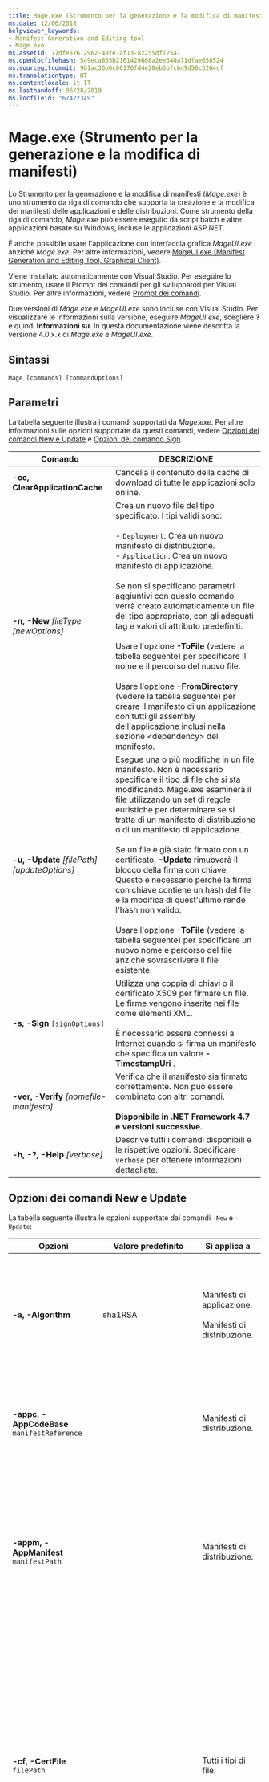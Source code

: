 ```yaml
---
title: Mage.exe (Strumento per la generazione e la modifica di manifesti)
ms.date: 12/06/2018
helpviewer_keywords:
- Manifest Generation and Editing tool
- Mage.exe
ms.assetid: 77dfe576-2962-407e-af13-82255df725a1
ms.openlocfilehash: 549eca835b2161429668a2ee340a71dfae658524
ms.sourcegitcommit: 9b1ac36b6c80176fd4e20eb5bfcbd9d56c3264cf
ms.translationtype: HT
ms.contentlocale: it-IT
ms.lasthandoff: 06/28/2019
ms.locfileid: "67422349"
---
```

# <a name="mageexe-manifest-generation-and-editing-tool"></a>Mage.exe (Strumento per la generazione e la modifica di manifesti)

Lo Strumento per la generazione e la modifica di manifesti (*Mage.exe*) è uno strumento da riga di comando che supporta la creazione e la modifica dei manifesti delle applicazioni e delle distribuzioni. Come strumento della riga di comando, *Mage.exe* può essere eseguito da script batch e altre applicazioni basate su Windows, incluse le applicazioni ASP.NET.

È anche possibile usare l'applicazione con interfaccia grafica *MageUI.exe* anziché *Mage.exe*. Per altre informazioni, vedere [MageUI.exe (Manifest Generation and Editing Tool, Graphical Client)](../../../docs/framework/tools/mageui-exe-manifest-generation-and-editing-tool-graphical-client.md).

Viene installato automaticamente con Visual Studio. Per eseguire lo strumento, usare il Prompt dei comandi per gli sviluppatori per Visual Studio. Per altre informazioni, vedere [Prompt dei comandi](../../../docs/framework/tools/developer-command-prompt-for-vs.md).

Due versioni di *Mage.exe* e *MageUI.exe* sono incluse con Visual Studio. Per visualizzare le informazioni sulla versione, eseguire *MageUI.exe*, scegliere **?** e quindi **Informazioni su**. In questa documentazione viene descritta la versione 4.0.x.x di *Mage.exe* e *MageUI.exe*.

## <a name="syntax"></a>Sintassi

```console
Mage [commands] [commandOptions]
```

## <a name="parameters"></a>Parametri

La tabella seguente illustra i comandi supportati da *Mage.exe*. Per altre informazioni sulle opzioni supportate da questi comandi, vedere [Opzioni dei comandi New e Update](#new-and-update-command-options) e [Opzioni del comando Sign](#sign-command-options).

|Comando|DESCRIZIONE|
|-------------|-----------------|
|**-cc, ClearApplicationCache**|Cancella il contenuto della cache di download di tutte le applicazioni solo online.|
|**-n, -New** *fileType [newOptions]*|Crea un nuovo file del tipo specificato. I tipi validi sono:<br /><br /> -   `Deployment`: Crea un nuovo manifesto di distribuzione.<br />-   `Application`: Crea un nuovo manifesto di applicazione.<br /><br /> Se non si specificano parametri aggiuntivi con questo comando, verrà creato automaticamente un file del tipo appropriato, con gli adeguati tag e valori di attributo predefiniti.<br /><br /> Usare l'opzione **-ToFile** (vedere la tabella seguente) per specificare il nome e il percorso del nuovo file.<br /><br /> Usare l'opzione **-FromDirectory** (vedere la tabella seguente) per creare il manifesto di un'applicazione con tutti gli assembly dell'applicazione inclusi nella sezione \<dependency> del manifesto.|
|**-u, -Update** *[filePath] [updateOptions]*|Esegue una o più modifiche in un file manifesto. Non è necessario specificare il tipo di file che si sta modificando. Mage.exe esaminerà il file utilizzando un set di regole euristiche per determinare se si tratta di un manifesto di distribuzione o di un manifesto di applicazione.<br /><br /> Se un file è già stato firmato con un certificato, **-Update** rimuoverà il blocco della firma con chiave. Questo è necessario perché la firma con chiave contiene un hash del file e la modifica di quest'ultimo rende l'hash non valido.<br /><br /> Usare l'opzione **-ToFile** (vedere la tabella seguente) per specificare un nuovo nome e percorso del file anziché sovrascrivere il file esistente.|
|**-s, -Sign** `[signOptions]`|Utilizza una coppia di chiavi o il certificato X509 per firmare un file. Le firme vengono inserite nei file come elementi XML.<br /><br /> È necessario essere connessi a Internet quando si firma un manifesto che specifica un valore **-TimestampUri** .|
|**-ver, -Verify** *[nomefile-manifesto]*|Verifica che il manifesto sia firmato correttamente. Non può essere combinato con altri comandi. <br/><br/>**Disponibile in .NET Framework 4.7 e versioni successive.**|
|**-h, -?, -Help** *[verbose]*|Descrive tutti i comandi disponibili e le rispettive opzioni. Specificare `verbose` per ottenere informazioni dettagliate.|

## <a name="new-and-update-command-options"></a>Opzioni dei comandi New e Update

La tabella seguente illustra le opzioni supportate dai comandi `-New` e `-Update`:

|Opzioni|Valore predefinito|Si applica a|DESCRIZIONE|
|-------------|-------------------|----------------|-----------------|
|**-a, -Algorithm**|sha1RSA|Manifesti di applicazione.<br /><br /> Manifesti di distribuzione.|Specifica l'algoritmo con cui generare i digest di dipendenza. Il valore deve essere "sha256RSA" o "sha1RSA".<br /><br /> Utilizzare con l'opzione "-Update". Questa opzione viene ignorata quando si utilizza l'opzione "-Sign".|
|**-appc, -AppCodeBase** `manifestReference`||Manifesti di distribuzione.|Inserisce un riferimento a un URL o a percorso di file nel file manifesto dell'applicazione. Questo valore deve corrispondere al percorso completo del manifesto dell'applicazione.|
|**-appm, -AppManifest** `manifestPath`||Manifesti di distribuzione.|Inserisce un riferimento a un manifesto dell'applicazione di distribuzione nel relativo manifesto di distribuzione.<br /><br /> Se il file indicato in `manifestPath` non esiste, *Mage.exe* genera un errore. *Mage.exe* genera un errore se il file a cui fa riferimento `manifestPath` non è un manifesto dell'applicazione.|
|**-cf, -CertFile** `filePath`||Tutti i tipi di file.|Specifica il percorso di un certificato digitale X509 per la firma di un manifesto o di un file di licenza. Questa opzione può essere usata insieme all'opzione **-Password** se il certificato richiede una password per i file PFX (Personal Information Exchange). A partire da .NET Framework 4.7, se il file non contiene una chiave privata, è necessario usare una combinazione delle opzioni **-CryptoProvider** e **-KeyContainer**.<br/><br/>A partire da .NET Framework 4.6.2, *Mage.exe* firma i manifesti con certificati CNG e CAPI.|
|**-ch, -CertHash** `hashSignature`||Tutti i tipi di file.|Hash di un certificato digitale contenuto nell'archivio dei certificati personali del computer client. Corrisponde alla stringa di identificazione digitale di un certificato digitale visualizzata nella console dei certificati di Windows.<br /><br /> Il parametro`hashSignature` può essere costituito da caratteri maiuscoli o minuscoli e può essere specificato sia come stringa singola sia con gli ottetti dell'identificazione digitale separati da spazi e l'intera identificazione digitale racchiusa tra virgolette.|
|**-csp, -CryptoProvider** `provider-name`||Tutti i tipi di file.|Specifica il nome di un provider del servizio di crittografia (CSP) che include il contenitore di chiavi private. È necessaria l'opzione **-KeyContainer**.<br/><br/>Questa opzione è disponibile a partire da .NET Framework 4.7.|
|**-fd, -FromDirectory** `directoryPath`||Manifesti di applicazione.|Inserisce nel manifesto dell'applicazione le descrizioni di tutti gli assembly e i file trovati in `directoryPath`, incluse tutte le sottodirectory, dove `directoryPath` corrisponde alla directory contenente l'applicazione che si desidera distribuire. Per ogni file incluso nella directory, *Mage.exe* determina se si tratta di un assembly o di un file statico. Nel primo caso, verranno aggiunti un tag `<dependency>` e un attributo `installFrom` all'applicazione con il nome, la codebase e la versione dell'assembly. Nel secondo caso, verrà aggiunto un tag `<file>` . In base a un semplice set di regole euristiche, *Mage.exe* rileva anche l'eseguibile principale dell'applicazione e lo contrassegna come punto di ingresso dell'applicazione ClickOnce nel manifesto.<br /><br /> *Mage.exe* non contrassegna mai i file come file di dati. L'operazione deve essere eseguita manualmente. Per altre informazioni, vedere [Procedura: Includere un file di dati in un'applicazione ClickOnce](/visualstudio/deployment/how-to-include-a-data-file-in-a-clickonce-application).<br /><br /> *Mage.exe* genera anche un hash per ogni file in base alla relativa dimensione. Gli hash vengono utilizzati da ClickOnce per verificare che i file di distribuzione non siano stati manomessi dopo la creazione del manifesto. Se uno dei file della distribuzione viene modificato, è possibile eseguire *Mage.exe* con il comando **-Update** e l'opzione **-FromDirectory** per aggiornare gli hash e le versioni degli assembly di tutti i file a cui viene fatto riferimento.<br /><br /> L'opzione **-FromDirectory** includerà tutti i file in tutte le sottodirectory trovate all'interno di `directoryPath`.<br /><br /> Se si usa **-FromDirectory** con il comando **-Update**, *Mage.exe* rimuove dal manifesto dell'applicazione i file che non sono più presenti nella directory.|
|**-if, -IconFile**  `filePath`||Manifesti di applicazione.|Specifica il percorso completo di un file icona (.ICO). Questa icona viene visualizzata accanto al nome dell'applicazione nel menu Start e nella voce in Installazione applicazioni. Se non viene fornita nessun'icona, viene utilizzata l'icona predefinita.|
|**-ip, -IncludeProviderURL**  `url`|true|Manifesti di distribuzione.|Indica se il manifesto di distribuzione include il valore del percorso di aggiornamento impostato da **-ProviderURL**.|
|**-i, -Install** `willInstall`|true|Manifesti di distribuzione.|Indica se installare o meno l'applicazione ClickOnce nel computer locale o se eseguirla dal Web. Se l'applicazione viene installata, nel menu **Start** di Windows verrà creato un collegamento corrispondente. I valori validi sono "true" (o "t") e "false" (o "f").<br /><br /> Se si specifica l'opzione **-MinVersion** e l'utente ha una versione precedente rispetto a **-MinVersion** , l'applicazione verrà sempre installata, indipendentemente dal valore passato a **-Install**.<br /><br /> Non è possibile usare questa opzione con l'opzione **-BrowserHosted** . Il tentativo di specificare entrambe le opzioni per lo stesso manifesto genera un errore.|
|**-kc, -KeyContainer** `name`||Tutti i tipi di file.|Specifica il contenitore di chiavi che include il nome della chiave privata. È necessaria l'opzione **CryptoProvider**.<br/><br/>Questa opzione è disponibile a partire da .NET Framework 4.7.|
|**-mv, -MinVersion**  `[version]`|Versione indicata nel manifesto di distribuzione ClickOnce, come specificata dal flag **-Version** .|Manifesti di distribuzione.|Versione minima dell'applicazione che può essere eseguita da un utente. Il flag contrassegna la versione denominata dell'applicazione come aggiornamento obbligatorio. Se si rilascia una versione del prodotto contenente un aggiornamento relativo a una modifica importante o a una correzione di un difetto critico nella sicurezza, è possibile utilizzare tale flag per specificare che l'aggiornamento è obbligatorio e che l'utente non può continuare a eseguire versioni precedenti.<br /><br /> Il parametro`version` ha la stessa semantica dell'argomento del flag **-Version** .|
|**-n, -Name** `nameString`|Distribuzione|Tutti i tipi di file.|Nome utilizzato per identificare l'applicazione. Questo nome verrà usato da ClickOnce per identificare l'applicazione nel menu **Start** (se l'applicazione è configurata per l'installazione) e nelle finestre di dialogo relative all'elevazione delle autorizzazioni. **Nota:**  se si sta aggiornando un manifesto esistente e non si specifica un nome di editore con questa opzione, *Mage.exe* aggiorna il manifesto con il nome dell'organizzazione definito nel computer. Per utilizzare un nome diverso, assicurarsi di utilizzare questa opzione e specificare il nome dell'editore desiderato.|
|**-pwd, -Password** `passwd`||Tutti i tipi di file.|Password utilizzata per firmare un manifesto con un certificato digitale. Questa opzione deve essere usata insieme a **-CertFile** .|
|**-p, Processor** `processorValue`|Msil|Manifesti di applicazione.<br /><br /> Manifesti di distribuzione.|Architettura del microprocessore sulla quale verrà eseguita la distribuzione. Questo valore è obbligatorio se si preparano installazioni con assembly precompilati per un microprocessore specifico. I valori validi includono `msil`, `x86`, `ia64`e `amd64`. `msil` sta per Microsoft Intermediate Language. Questo indica che tutti gli assembly sono indipendenti dalla piattaforma e verranno sottoposti a una compilazione JIT (just-in-time) in Common Language Runtime (CLR) alla prima esecuzione dell'applicazione.|
|**-pu,** **-ProviderURL** `url`||Manifesti di distribuzione.|Specifica l'URL che verrà esaminato da ClickOnce per verificare la disponibilità di aggiornamenti dell'applicazione.|
|**-pub, -Publisher** `publisherName`||Manifesti di applicazione.<br /><br /> Manifesti di distribuzione.|Aggiunge il nome dell'editore all'elemento di descrizione del manifesto di distribuzione o del manifesto dell'applicazione. Se usata sul manifesto di un'applicazione, l'opzione **-UseManifestForTrust** deve essere specificata anche con il valore "true" (o "t"). In caso contrario, il parametro genererà un errore.|
|**-s, -SupportURL**  `url`||Manifesti di applicazione.<br /><br /> Manifesti di distribuzione.|Specifica il collegamento visualizzato per l'applicazione ClickOnce in Installazione applicazioni.|
|**-ti, -TimestampUri** `uri`||Manifesti di applicazione.<br /><br /> Manifesti di distribuzione.|URL di un servizio di aggiunta di timestamp digitale. L'aggiunta di timestamp nei manifesti evita la necessità di firmarli nuovamente in caso di scadenza del certificato digitale prima della distribuzione della versione successiva dell'applicazione. Per altre informazioni, vedere [Windows root certificate program members](https://go.microsoft.com/fwlink/?LinkId=159000)(Membri del programma Windows Root Certificate).|
|**-t, -ToFile** `filePath`|-   Nuovo:<br />-   Distribuzione: deploy.application<br />-   Applicazione: application.exe.manifest<br />-   Aggiornamento:<br />-   File di input.|Tutti i tipi di file.|Specifica il percorso di output del file creato o modificato.<br /><br /> Se non si specifica **-ToFile** quando si usa **-New**, l'output viene scritto nella directory di lavoro corrente. Se non si specifica **-ToFile** quando si usa **-Update**, *Mage.exe* riscrive il file nel file di input.|
|**-tr, -TrustLevel** `level`|Basato sulla zona in cui risiede l'URL dell'applicazione.|Manifesti di applicazione.|Livello di attendibilità da concedere all'applicazione nei computer client. I valori possibili sono "Internet","Intranet" e "FullTrust".|
|**-um, -UseManifestForTrust** `willUseForTrust`|False|Manifesti di applicazione.|Specifica se la firma digitale del manifesto dell'applicazione verrà utilizzata per prendere decisioni di attendibilità quando l'applicazione è in esecuzione sul client. Se il valore è impostato su "true" (o "t"), il manifesto dell'applicazione viene utilizzato per prendere decisioni di attendibilità. Se il valore è impostato su "false" (o "f"), verrà utilizzata la firma del manifesto di distribuzione.|
|**-v, -Version** `versionNumber`|1.0.0.0|Manifesti di applicazione.<br /><br /> Manifesti di distribuzione.|Versione della distribuzione. L'argomento deve essere una stringa di versione valida nel formato "*N.N.N.N*", dove "*N*" è un Integer senza segno a 32 bit.|
|**-wpf, -WPFBrowserApp**  `isWPFApp`|False|Manifesti di applicazione.<br /><br /> Manifesti di distribuzione.|Utilizzare questo flag unicamente se si tratta di un'applicazione Windows Presentation Foundation (WPF) che verrà ospitata all'interno di Internet Explorer e non è un file eseguibile autonomo. I valori validi sono "true" (o "t") e "false" (o "f").<br /><br /> Per i manifesti di applicazione, inserisce l'attributo `hostInBrowser` nell'elemento `entryPoint` del manifesto.<br /><br /> Per i manifesti di distribuzione, imposta l'attributo `install` dell'elemento `deployment` su false e salva il manifesto di distribuzione con l'estensione .xbap. Se l'argomento è specificato insieme all'argomento **-Install** , viene generato un errore dovuto al fatto che un'applicazione ospitata dal browser non può essere un'applicazione installata offline.|

## <a name="sign-command-options"></a>Opzioni del comando Sign

Nella tabella seguente sono descritte le opzioni supportate dal comando `-Sign` , valide per tutti i tipi di file.

|Opzioni|DESCRIZIONE|
|-------------|-----------------|
|**-cf, -CertFile** `filePath`|Specifica il percorso di un certificato digitale per la firma di un manifesto. Questa opzione può essere usata insieme all'opzione **-Password** se il certificato richiede una password per i file PFX (Personal Information Exchange). A partire da .NET Framework 4.7, se il file non contiene una chiave privata, è necessario usare una combinazione delle opzioni **-CryptoProvider** e **-KeyContainer**.<br/><br/>A partire da .NET Framework 4.6.2, *Mage.exe* firma i manifesti con certificati CNG e CAPI.|
|**-ch, -CertHash** `hashSignature`|Hash di un certificato digitale contenuto nell'archivio dei certificati personali del computer client. Corrisponde alla proprietà Thumbprint di un certificato digitale visualizzata nella console dei certificati di Windows.<br /><br /> Il parametro`hashSignature` può essere costituito da caratteri maiuscoli o minuscoli e può essere specificato sia come stringa singola sia con gli ottetti dell'identificazione digitale separati da spazi e l'intera identificazione digitale racchiusa tra virgolette.|
**-csp, -CryptoProvider** `provider-name`|Specifica il nome di un provider del servizio di crittografia (CSP) che include il contenitore di chiavi private. È necessaria l'opzione **-KeyContainer**.<br/><br/>Questa opzione è disponibile a partire da .NET Framework 4.7.|
|**-kc, -KeyContainer** `name`|Specifica il contenitore di chiavi che include il nome della chiave privata. È necessaria l'opzione **CryptoProvider**.<br/><br/>Questa opzione è disponibile a partire da .NET Framework 4.7.|
|**-pwd, -Password** `passwd`|Password utilizzata per firmare un manifesto con un certificato digitale. Questa opzione deve essere usata insieme a **-CertFile** .|
|**-t, -ToFile** `filePath`|Specifica il percorso di output del file creato o modificato.|

## <a name="remarks"></a>Osservazioni

Nessun argomento di *Mage.exe* fa distinzione tra maiuscole e minuscole. I comandi e le opzioni possono essere preceduti da un trattino (-) o da una barra (/).

Tutti gli argomenti usati con il comando **-Sign** possono essere usati in qualsiasi momento anche con il comando **-New** o **-Update** . I comandi indicati di seguito sono equivalenti.

```console
mage -Sign c:\HelloWorldDeployment\HelloWorld.deploy -CertFile cert.pfx
mage -Update c:\HelloWorldDeployment\HelloWorld.deploy -CertFile cert.pfx
```

> [!NOTE]
> A partire da .NET Framework versione 4.6.2 sono supportati anche i certificati CNG.

 L'applicazione della firma è l'ultima attività da eseguire su un documento perché per verificare la validità della firma viene utilizzato un hash del file. Qualsiasi modifica apportata a un file firmato comporta la necessità di firmarlo nuovamente. Se si firma un documento già firmato in precedenza, *Mage.exe* sostituisce la firma precedente con quella nuova.

 Quando si usa l'opzione **-AppManifest** per inserire dati in un manifesto di distribuzione, *Mage.exe* presuppone che il manifesto dell'applicazione si trovi nella stessa directory del manifesto della distribuzione, all'interno di una sottodirectory denominata in base alla versione della distribuzione corrente, e configura il manifesto della distribuzione di conseguenza. Se il manifesto dell'applicazione si trova in un altro percorso, usare l'opzione **-AppCodeBase** per impostare il percorso alternativo.

 Prima di distribuire l'applicazione, è necessario firmare il manifesto di distribuzione e quello dell'applicazione. Per indicazioni sulla firma dei manifesti, vedere [Trusted Application Deployment Overview](/visualstudio/deployment/trusted-application-deployment-overview).

 L'opzione **-TrustLevel** relativa ai manifesti di applicazione definisce il set di autorizzazioni necessarie per l'esecuzione dell'applicazione sul computer client. Per impostazione predefinita, alle applicazioni viene assegnato un livello di attendibilità in base all' *area* in cui si trovano i rispettivi URL. Le applicazioni distribuite in una rete aziendale vengono in genere inserite nell'area Intranet, mentre quelle distribuite su Internet vengono inserite nell'area Internet. Entrambe le aree di sicurezza limitano l'accesso dell'applicazione alle risorse locali, ma l'area Intranet è leggermente meno restrittiva dell'area Internet. Nell'area FullTrust le applicazioni dispongono dell'accesso completo alle risorse locali di un computer. Se si usa l'opzione **-TrustLevel** per inserire un'applicazione in questa area, il gestore di attendibilità di Common Language Runtime chiederà all'utente di specificare se concedere questo livello di attendibilità superiore. Se si distribuisce l'applicazione in una rete aziendale, è possibile utilizzare la funzionalità di distribuzione di applicazioni attendibili per aumentare il livello di attendibilità dell'applicazione senza chiedere conferma all'utente.

 Nei manifesti di applicazioni sono supportate anche sezioni Trust personalizzate. In questo modo, viene rispettato il principio di sicurezza in base al quale devono essere richieste autorizzazioni minime, poiché è possibile configurare il manifesto in modo da richiedere solo le autorizzazioni necessarie per l'esecuzione dell'applicazione. *Mage.exe* non consente di aggiungere direttamente una sezione Trust personalizzata. A tale scopo, è possibile usare un editor di testo, un parser XML o lo strumento con interfaccia grafica *MageUI.exe*. Per altre informazioni sull'uso di *MageUI.exe* per aggiungere sezioni Trust personalizzate, vedere [MageUI.exe (Strumento per la generazione e la modifica di manifesti, client grafico)](../../../docs/framework/tools/mageui-exe-manifest-generation-and-editing-tool-graphical-client.md).

Visual Studio 2017 include la versione 4.6.1 di *Mage.exe*. I manifesti creati con questa versione di *Mage.exe* usano come destinazione .NET Framework 4. Per usare come destinazione versioni precedenti di .NET Framework, usare una versione precedente di *Mage.exe*.

In caso di aggiunta o rimozione di assembly da un manifesto esistente o di nuova firma di un manifesto esistente, *Mage.exe* non aggiorna il manifesto con .NET Framework 4 come destinazione.

Nelle tabelle seguenti vengono mostrate queste funzionalità e limitazioni:

|Versione del manifesto|Operazione|Mage v2.0|Mage v4.0|
|----------------------|---------------|---------------|---------------|
|Manifesto per applicazioni destinate alla versione 2.0 o 3.x di .NET Framework|Apri|OK|OK|
||Chiudi|OK|OK|
||Salva|OK|OK|
||Ripetere la firma|OK|OK|
||Nuovo|OK|Non supportato|
||Aggiornare (vedere di seguito)|OK|OK|
|Manifesto per applicazioni destinate alla versione 4 di .NET Framework|Apri|OK|OK|
||Chiudi|OK|OK|
||Salva|OK|OK|
||Ripetere la firma|OK|OK|
||Nuovo|Non supportato|OK|
||Aggiornare (vedere di seguito)|Non supportato|OK|

|Versione del manifesto|Dettagli dell'operazione di aggiornamento|Mage v2.0|Mage v4.0|
|----------------------|------------------------------|---------------|---------------|
|Manifesto per applicazioni destinate alla versione 2.0 o 3.x di .NET Framework|Modificare un assembly|OK|OK|
||Aggiungere un assembly|OK|OK|
||Rimuovere un assembly|OK|OK|
|Manifesto per applicazioni destinate alla versione 4 di .NET Framework|Modificare un assembly|Non supportato|OK|
||Aggiungere un assembly|Non supportato|OK|
||Rimuovere un assembly|Non supportato|OK|

 I nuovi manifesti creati con Mage.exe vengono destinati a [!INCLUDE[net_client_v40_long](../../../includes/net-client-v40-long-md.md)]. Le applicazioni ClickOnce destinate a [!INCLUDE[net_client_v40_long](../../../includes/net-client-v40-long-md.md)] possono essere eseguite sia in [!INCLUDE[net_client_v40_long](../../../includes/net-client-v40-long-md.md)] che nella versione completa di .NET Framework 4. Se l'applicazione è destinata alla versione completa di .NET Framework 4 e non può essere eseguita in [!INCLUDE[net_client_v40_long](../../../includes/net-client-v40-long-md.md)], rimuovere l'elemento del client `<framework>` tramite un editor di testo e firmare nuovamente il manifesto.

Quello che segue è un elemento `<framework>` di esempio destinato a [!INCLUDE[net_client_v40_long](../../../includes/net-client-v40-long-md.md)]:

```xml
<framework targetVersion="4.0" profile="client" supportedRuntime="4.0.20506" />
```

## <a name="examples"></a>Esempi

Nell'esempio seguente viene visualizzata l'interfaccia utente per Mage (*MageUI.Exe*).

```console
mage
```

Negli esempi seguenti vengono creati un manifesto di distribuzione e un manifesto di applicazione predefiniti. Tutti i file vengono creati nella directory di lavoro corrente e sono denominati rispettivamente deploy.application e application.exe.manifest.

```console
mage -New Deployment
mage -New Application
```

L'esempio seguente crea un manifesto dell'applicazione in cui sono inseriti tutti gli assembly e tutti i file di risorse presenti nella directory corrente.

```console
mage -New Application -FromDirectory . -Version 1.0.0.0
```

L'esempio seguente continua l'esempio precedente specificando il nome di distribuzione e il microprocessore di destinazione. Nell'esempio viene inoltre specificato l'URL in cui ClickOnce dovrà controllare la disponibilità di aggiornamenti.

```console
mage -New Application -FromDirectory . -Name "Hello, World! Application" -Version 1.0.0.0 -Processor "x86" -ProviderUrl http://internalserver/HelloWorld/
```

Nell'esempio seguente viene dimostrato come creare una coppia di manifesti per la distribuzione di un'applicazione WPF che verrà ospitata in Internet Explorer.

```console
mage -New Application -FromDirectory . -Version 1.0.0.0 -WPFBrowserApp true
mage -New Deployment -AppManifest 1.0.0.0\application.manifest -WPFBrowserApp true
```

L'esempio seguente crea un manifesto dell'applicazione in cui sono inseriti tutti gli assembly e tutti i file di risorse presenti nella directory corrente e applica la firma.

```console
mage -New Application -FromDirectory . -Version 1.0.0.0 -KeyContainer keypair.snk -CryptoProvider "Microsoft Enhanced Cryptographic Provider v1.0"
```

Nell'esempio seguente viene aggiornato un manifesto di distribuzione con le informazioni provenienti da un manifesto di applicazione e viene impostata la codebase per il percorso del manifesto dell'applicazione.

```console
mage -Update HelloWorld.deploy -AppManifest 1.0.0.0\application.manifest -AppCodeBase http://internalserver/HelloWorld.deploy
```

Nell'esempio seguente viene modificato il manifesto di distribuzione in modo da imporre un aggiornamento della versione installata dall'utente.

```console
mage -Update c:\HelloWorldDeployment\HelloWorld.deploy -MinVersion 1.1.0.0
```

Nell'esempio seguente viene indicato al manifesto di distribuzione di recuperare il manifesto dell'applicazione da un'altra directory.

```console
mage -Update HelloWorld.deploy -AppCodeBase http://anotherserver/HelloWorld/1.1.0.0/
```

Nell'esempio seguente viene firmato un manifesto di distribuzione esistente mediante un certificato digitale nella directory di lavoro corrente.

```console
mage -Sign deploy.application -CertFile cert.pfx -Password <passwd>
```

L'esempio seguente firma un manifesto di distribuzione esistente tramite un certificato digitale e una chiave privata nella directory di lavoro corrente.

```console
mage -Sign deploy.application -CertFile cert.pfx -KeyContainer keyfile.snk -CryptoProvider "Microsoft Enhanced Cryptographic Provider v1.0"
```

## <a name="see-also"></a>Vedere anche

- [Sicurezza e distribuzione di ClickOnce](/visualstudio/deployment/clickonce-security-and-deployment)
- [Procedura dettagliata: Distribuzione manuale di un'applicazione ClickOnce](/visualstudio/deployment/walkthrough-manually-deploying-a-clickonce-application)
- [Panoramica della distribuzione di applicazioni attendibili](/visualstudio/deployment/trusted-application-deployment-overview)
- [MageUI.exe (Strumento per la generazione e la modifica di manifesti, client grafico)](../../../docs/framework/tools/mageui-exe-manifest-generation-and-editing-tool-graphical-client.md)
- [Prompt dei comandi](../../../docs/framework/tools/developer-command-prompt-for-vs.md)
